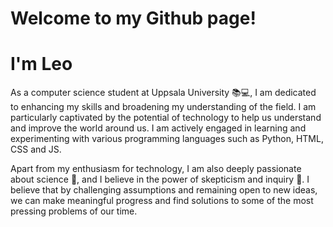 # Welcome to my Github page!

# I'm Leo

As a computer science student at Uppsala University 📚💻, I am dedicated to enhancing my skills and broadening my understanding of the field. I am particularly captivated by the potential of technology to help us understand and improve the world around us. I am actively engaged in learning and experimenting with various programming languages such as Python, HTML, CSS and JS.

Apart from my enthusiasm for technology, I am also deeply passionate about science 🔬, and I believe in the power of skepticism and inquiry 🤔. I believe that by challenging assumptions and remaining open to new ideas, we can make meaningful progress and find solutions to some of the most pressing problems of our time.
